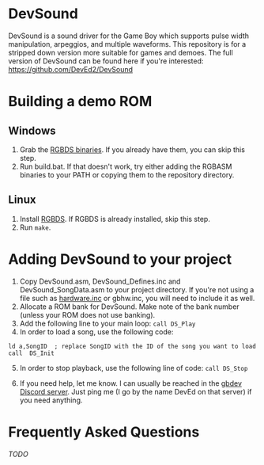 # DevSound
DevSound is a sound driver for the Game Boy which supports pulse width manipulation, arpeggios, and multiple waveforms. This repository is for a stripped down version more suitable for games and demoes. The full version of DevSound can be found here if you're interested: https://github.com/DevEd2/DevSound

# Building a demo ROM

## Windows
1. Grab the [RGBDS binaries](https://github.com/rednex/rgbds/releases). If you already have them, you can skip this step.
3. Run build.bat. If that doesn't work, try either adding the RGBASM binaries to your PATH or copying them to the repository directory.

## Linux
1. Install [RGBDS](https://github.com/rednex/rgbds). If RGBDS is already installed, skip this step.
3. Run `make`.

# Adding DevSound to your project
1. Copy DevSound.asm, DevSound_Defines.inc and DevSound_SongData.asm to your project directory. If you're not using a file such as [hardware.inc](https://github.com/tobiasvl/hardware.inc) or gbhw.inc, you will need to include it as well.
2. Allocate a ROM bank for DevSound. Make note of the bank number (unless your ROM does not use banking).
3. Add the following line to your main loop: `call DS_Play`
4. In order to load a song, use the following code:
```
ld a,SongID  ; replace SongID with the ID of the song you want to load
call  DS_Init
```
5. In order to stop playback, use the following line of code: `call DS_Stop`

6. If you need help, let me know. I can usually be reached in the [gbdev Discord server](https://discord.gg/gpBxq85). Just ping me (I go by the name DevEd on that server) if you need anything.

# Frequently Asked Questions
*TODO*
